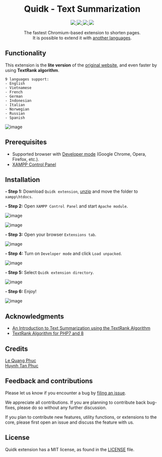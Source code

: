<h1 align="center">
	Quidk - Text Summarization
</h1>

<p align="center">
    <a href="https://github.com/lqphuc123/Quidk/actions/new">
		<img src="https://github.com/php-science/textrank/workflows/tests/badge.svg"/>
	</a>
	<a href="https://github.com/lqphuc123/Quidk/tree/main/extension">
	    <img src="https://img.shields.io/badge/stable-2.1.0.4-orange" />
	</a>
	<a href="https://www.mediafire.com/file/h4vvqqofdmuacbr/quidk-extension.zip/file">
        <img src="https://img.shields.io/badge/download-23-blue"/>
    </a>
	<a href="https://github.com/lqphuc123/Quidk/blob/main/extension/LICENSE">
        <img src="https://img.shields.io/github/license/lqphuc123/Quidk"/>
    </a>
</p>

<p align="center">
The fastest Chromium-based extension to shorten pages.</br>
It is possible to extend it with <a href="https://github.com/lqphuc123/Quidk/tree/main/extension/TextRank/StopWords">another languages</a>.
</p>

## Functionality

This extension is the **lite version** of the [original website](https://github.com/lqphuc123/Quidk), and even faster by using **TextRank algorithm**.

```
9 languages support:
- English
- Vietnamese
- French
- German
- Indonesian
- Italian
- Norwegian
- Russian
- Spanish
```

![image](https://user-images.githubusercontent.com/58034112/175853148-83d7f89e-4063-41eb-83c4-596d3fbadaac.png)

## Prerequisites
- Supported browser with [Developer mode](https://www.quora.com/How-do-I-enable-developer-mode-in-Google-Chrome) (Google Chrome, Opera, Firefox, etc.).
- [XAMPP Control Panel](https://www.apachefriends.org/download.html)

## Installation

**- Step 1:** Download `Quidk extension`, [unzip](https://support.microsoft.com/en-us/windows/zip-and-unzip-files-8d28fa72-f2f9-712f-67df-f80cf89fd4e5#:~:text=To%20unzip%20a%20single%20file,and%20then%20follow%20the%20instructions.) and move the folder to `xampp\htdocs`.

**- Step 2:** Open `XAMPP Control Panel` and start `Apache module`.

![image](https://user-images.githubusercontent.com/58034112/175824506-67b10f7e-2e39-4778-8e63-2557372cf7e3.png)

![image](https://user-images.githubusercontent.com/58034112/175824649-9a1393f4-b749-4374-a27c-fbd847e0a983.png)

**- Step 3:** Open your browser `Extensions tab`.

![image](https://user-images.githubusercontent.com/58034112/175825137-0f2fa33e-50d1-4d1b-8e84-66b985fa7485.png)

**- Step 4:** Turn on `Developer mode` and click `Load unpacked`.

![image](https://user-images.githubusercontent.com/58034112/175825278-93838404-37ff-4cbe-b003-f594a347854c.png)

**- Step 5:** Select `Quidk extension directory`.

![image](https://user-images.githubusercontent.com/58034112/175825467-5bc9aeb8-5db1-436d-81cb-e4d6b1dbb883.png)

**- Step 6:** Enjoy!

![image](https://user-images.githubusercontent.com/58034112/175845767-3ecd4b14-2d0a-4f5c-a1c7-897657836588.png)


## Acknowledgments
- [An Introduction to Text Summarization using the TextRank Algorithm](https://www.analyticsvidhya.com/blog/2018/11/introduction-text-summarization-textrank-python/)
- [TextRank Algorithm for PHP7 and 8](https://github.com/PHP-Science/TextRank)

## Credits
[Le Quang Phuc](https://www.facebook.com/phuc.lequang.9081/)</br>
[Huynh Tan Phuc](https://www.facebook.com/HtPuc)

## Feedback and contributions

Please let us know if you encounter a bug by [filing an issue](https://github.com/lqphuc123/Quidk/issues).

We appreciate all contributions. If you are planning to contribute back bug-fixes, please do so without any further discussion.

If you plan to contribute new features, utility functions, or extensions to the core, please first open an issue and discuss the feature with us.

## License

Quidk extension has a MIT license, as found in the [LICENSE](LICENSE) file.
